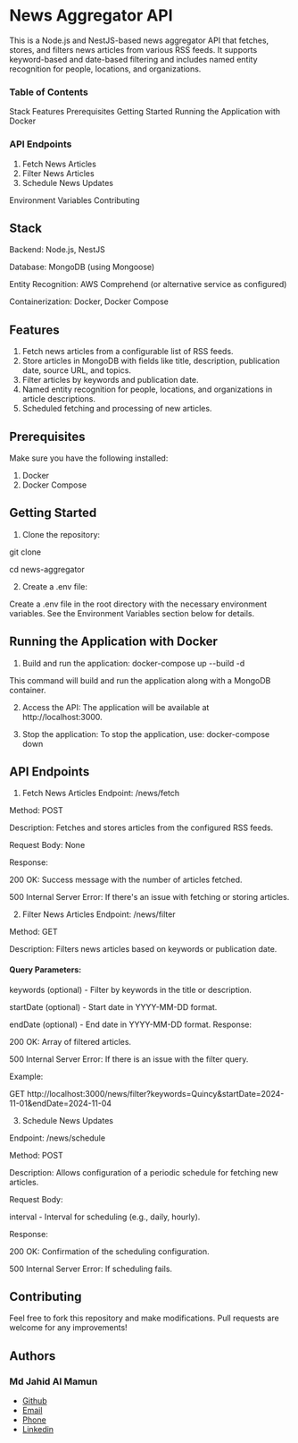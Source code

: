 # News Aggregator API

This is a Node.js and NestJS-based news aggregator API that fetches, stores, and filters news articles from various RSS feeds. It supports keyword-based and date-based filtering and includes named entity recognition for people, locations, and organizations.

### Table of Contents

Stack
Features
Prerequisites
Getting Started
Running the Application with Docker

### API Endpoints

1. Fetch News Articles
2. Filter News Articles
3. Schedule News Updates

Environment Variables
Contributing

## Stack

Backend: Node.js, NestJS

Database: MongoDB (using Mongoose)

Entity Recognition: AWS Comprehend (or alternative service as configured)

Containerization: Docker, Docker Compose

## Features

1. Fetch news articles from a configurable list of RSS feeds.
2. Store articles in MongoDB with fields like title, description, publication date, source URL, and topics.
3. Filter articles by keywords and publication date.
4. Named entity recognition for people, locations, and organizations in article descriptions.
5. Scheduled fetching and processing of new articles.

## Prerequisites

Make sure you have the following installed:

1. Docker
2. Docker Compose

## Getting Started

1. Clone the repository:

git clone <repository-url>

cd news-aggregator

2. Create a .env file:

Create a .env file in the root directory with the necessary environment variables. See the Environment Variables section below for details.

## Running the Application with Docker

1. Build and run the application:
   docker-compose up --build -d

This command will build and run the application along with a MongoDB container.

2. Access the API: The application will be available at http://localhost:3000.

3. Stop the application: To stop the application, use:
   docker-compose down

## API Endpoints

1. Fetch News Articles
   Endpoint: /news/fetch

Method: POST

Description: Fetches and stores articles from the configured RSS feeds.

Request Body: None

Response:

200 OK: Success message with the number of articles fetched.

500 Internal Server Error: If there's an issue with fetching or storing articles.

2. Filter News Articles
   Endpoint: /news/filter

Method: GET

Description: Filters news articles based on keywords or publication date.

#### Query Parameters:

keywords (optional) - Filter by keywords in the title or description.

startDate (optional) - Start date in YYYY-MM-DD format.

endDate (optional) - End date in YYYY-MM-DD format.
Response:

200 OK: Array of filtered articles.

500 Internal Server Error: If there is an issue with the filter query.

Example:

GET
http://localhost:3000/news/filter?keywords=Quincy&startDate=2024-11-01&endDate=2024-11-04

3. Schedule News Updates

Endpoint: /news/schedule

Method: POST

Description: Allows configuration of a periodic schedule for fetching new articles.

Request Body:

interval - Interval for scheduling (e.g., daily, hourly).

Response:

200 OK: Confirmation of the scheduling configuration.

500 Internal Server Error: If scheduling fails.

## Contributing

Feel free to fork this repository and make modifications. Pull requests are welcome for any improvements!

## Authors

### Md Jahid Al Mamun

- [Github](https://github.com/jahidrjs)
- [Email](rjs.jahid22@gmail.com)
- [Phone](+8801729577877)
- [Linkedin](https://www.linkedin.com/in/jahid-al-mamun-9b02372b/)
